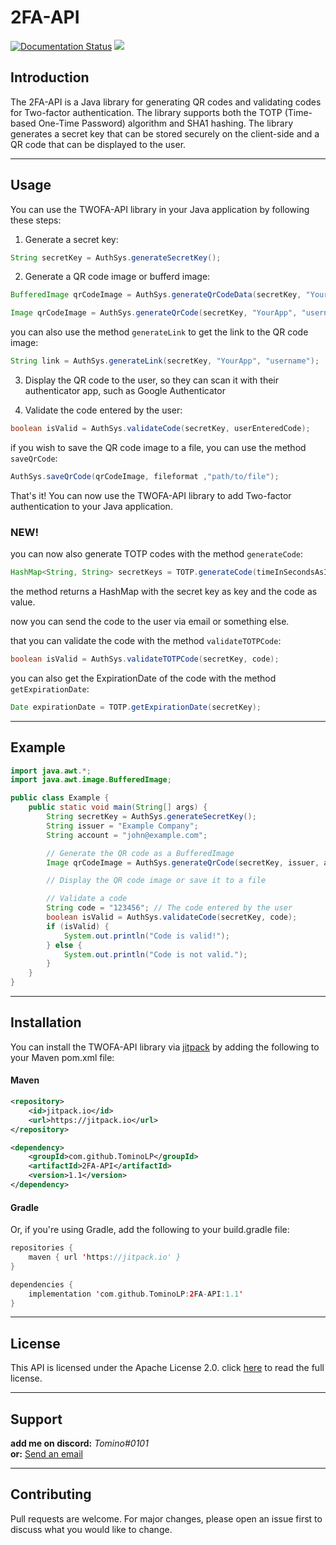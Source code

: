 # 2FA-API
[![Documentation Status](https://readthedocs.org/projects/2fa-api/badge/?version=latest)](https://2fa-api.readthedocs.io/en/latest/?badge=latest)
[![](https://jitpack.io/v/TominoLP/2FA-API.svg)](https://jitpack.io/#TominoLP/2FA-API)

## Introduction
The 2FA-API is a Java library for generating QR codes and validating codes for Two-factor authentication. The library supports both the TOTP (Time-based One-Time Password) algorithm and SHA1 hashing. The library generates a secret key that can be stored securely on the client-side and a QR code that can be displayed to the user.


---

## Usage

You can use the TWOFA-API library in your Java application by following these steps:

1. Generate a secret key:
```java
String secretKey = AuthSys.generateSecretKey();
```

2. Generate a QR code image or bufferd image:
```java
BufferedImage qrCodeImage = AuthSys.generateQrCodeData(secretKey, "YourApp", "username");
```

```java
Image qrCodeImage = AuthSys.generateQrCode(secretKey, "YourApp", "username");
```
you can also use the method `generateLink` to get the link to the QR code image:
```java
String link = AuthSys.generateLink(secretKey, "YourApp", "username");
```




3. Display the QR code to the user, so they can scan it with their authenticator app,
such as Google Authenticator
        

4. Validate the code entered by the user:
```java
boolean isValid = AuthSys.validateCode(secretKey, userEnteredCode);
```
if you wish to save the QR code image to a file, you can use the method `saveQrCode`:
```java
AuthSys.saveQrCode(qrCodeImage, fileformat ,"path/to/file");
```

That's it! You can now use the TWOFA-API library to add Two-factor authentication to your Java application.
 


### NEW!

you can now also generate TOTP codes with the method `generateCode`:
```java
HashMap<String, String> secretKeys = TOTP.generateCode(timeInSecondsAsInt)
```
the method returns a HashMap with the secret key as key and the code as value. 

now you can send the code to the user via email or something else. 

that you can validate the code with the method `validateTOTPCode`:
```java
boolean isValid = AuthSys.validateTOTPCode(secretKey, code);
```

you can also get the ExpirationDate of the code with the method `getExpirationDate`:
```java
Date expirationDate = TOTP.getExpirationDate(secretKey);
```

---
## Example

```java
import java.awt.*;
import java.awt.image.BufferedImage;

public class Example {
    public static void main(String[] args) {
        String secretKey = AuthSys.generateSecretKey();
        String issuer = "Example Company";
        String account = "john@example.com";

        // Generate the QR code as a BufferedImage
        Image qrCodeImage = AuthSys.generateQrCode(secretKey, issuer, account);

        // Display the QR code image or save it to a file

        // Validate a code
        String code = "123456"; // The code entered by the user
        boolean isValid = AuthSys.validateCode(secretKey, code);
        if (isValid) {
            System.out.println("Code is valid!");
        } else {
            System.out.println("Code is not valid.");
        }
    }
}
```

---

## Installation

You can install the TWOFA-API library via [jitpack](https://jitpack.io/#TominoLP/2FA-API) by adding the following to your Maven pom.xml file:

#### Maven

```xml
<repository>
    <id>jitpack.io</id>
    <url>https://jitpack.io</url>
</repository>

<dependency>
    <groupId>com.github.TominoLP</groupId>
    <artifactId>2FA-API</artifactId>
    <version>1.1</version>
</dependency>
```

#### Gradle

Or, if you're using Gradle, add the following to your build.gradle file:

```kotlin
repositories {
    maven { url 'https://jitpack.io' }
}

dependencies {
    implementation 'com.github.TominoLP:2FA-API:1.1'
}
```

---

## License
This API is licensed under the Apache License 2.0. click [here](http://www.apache.org/licenses/LICENSE-2.0) to read the full license.

---

## Support
**add me on discord:** _Tomino#0101_\
**or:** [Send an email](mailto:Kontakt@TomWerth.de)


---

## Contributing
Pull requests are welcome. For major changes, please open an issue first to discuss what you would like to change.
